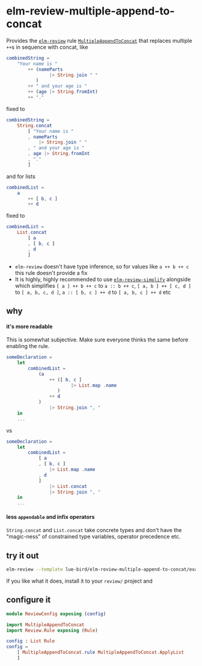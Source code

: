 # elm-review-multiple-append-to-concat

Provides the [`elm-review`](https://package.elm-lang.org/packages/jfmengels/elm-review/latest/) rule
[`MultipleAppendToConcat`](https://package.elm-lang.org/packages/lue-bird/elm-review-multiple-append-to-concat/1.0.0/MultipleAppendToConcat)
that replaces multiple `++`s in sequence with concat, like

```elm
combinedString =
    "Your name is "
        ++ (nameParts
                |> String.join " "
           )
        ++ " and your age is "
        ++ (age |> String.fromInt)
        ++ "."
```
fixed to
```elm
combinedString =
    String.concat
        [ "Your name is "
        , nameParts
            |> String.join " "
        , " and your age is "
        , age |> String.fromInt
        , "."
        ]
```

and for lists

```elm
combinedList =
    a
        ++ [ b, c ]
        ++ d
```
fixed to
```elm
combinedList =
    List.concat
        [ a
        , [ b, c ]
        , d
        ]
```

  - `elm-review` doesn't have type inference, so for values like `a ++ b ++ c` this rule doesn't provide a fix
  - It is highly, highly recommended to use [`elm-review-simplify`](https://dark.elm.dmy.fr/packages/jfmengels/elm-review-simplify/latest/) alongside which simplifies
    `[ a ] ++ b ++ c` to `a :: b ++ c`,
    `[ a, b ] ++ [ c, d ]` to `[ a, b, c, d ]`,
    `a :: [ b, c ] ++ d` to `[ a, b, c ] ++ d` etc

## why

#### it's more readable

This is somewhat subjective. Make sure everyone thinks the same before enabling the rule.

```elm
someDeclaration =
    let
        combinedList =
            (a
                ++ ([ b, c ]
                        |> List.map .name
                   )
                ++ d
            )
                |> String.join ", "
    in
    ...
```
vs
```elm
someDeclaration =
    let
        combinedList =
            [ a
            , [ b, c ]
                |> List.map .name
            , d
            ]
                |> List.concat
                |> String.join ", "
    in
    ...
```

#### less `appendable` and infix operators
`String.concat` and `List.concat` take concrete types and don't have the "magic-ness" of constrained type variables, operator precedence etc.


## try it out

```bash
elm-review --template lue-bird/elm-review-multiple-append-to-concat/example
```

If you like what it does, install it to your `review/` project and

## configure it

```elm
module ReviewConfig exposing (config)

import MultipleAppendToConcat
import Review.Rule exposing (Rule)

config : List Rule
config =
    [ MultipleAppendToConcat.rule MultipleAppendToConcat.ApplyList
    ]
```
